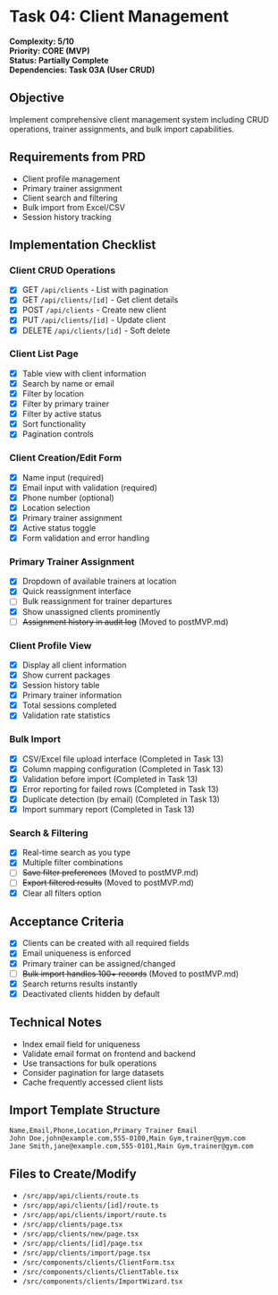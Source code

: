 # Task 04: Client Management

**Complexity: 5/10**  
**Priority: CORE (MVP)**  
**Status: Partially Complete**  
**Dependencies: Task 03A (User CRUD)**

## Objective
Implement comprehensive client management system including CRUD operations, trainer assignments, and bulk import capabilities.

## Requirements from PRD
- Client profile management
- Primary trainer assignment
- Client search and filtering
- Bulk import from Excel/CSV
- Session history tracking

## Implementation Checklist

### Client CRUD Operations
- [x] GET `/api/clients` - List with pagination
- [x] GET `/api/clients/[id]` - Get client details
- [x] POST `/api/clients` - Create new client
- [x] PUT `/api/clients/[id]` - Update client
- [x] DELETE `/api/clients/[id]` - Soft delete

### Client List Page
- [x] Table view with client information
- [x] Search by name or email
- [x] Filter by location
- [x] Filter by primary trainer
- [x] Filter by active status
- [x] Sort functionality
- [x] Pagination controls

### Client Creation/Edit Form
- [x] Name input (required)
- [x] Email input with validation (required)
- [x] Phone number (optional)
- [x] Location selection
- [x] Primary trainer assignment
- [x] Active status toggle
- [x] Form validation and error handling

### Primary Trainer Assignment
- [x] Dropdown of available trainers at location
- [x] Quick reassignment interface
- [ ] Bulk reassignment for trainer departures
- [x] Show unassigned clients prominently
- [ ] ~~Assignment history in audit log~~ (Moved to postMVP.md)

### Client Profile View
- [x] Display all client information
- [x] Show current packages
- [x] Session history table
- [x] Primary trainer information
- [x] Total sessions completed
- [x] Validation rate statistics

### Bulk Import
- [x] CSV/Excel file upload interface (Completed in Task 13)
- [x] Column mapping configuration  (Completed in Task 13)
- [x] Validation before import (Completed in Task 13)
- [x] Error reporting for failed rows (Completed in Task 13)
- [x] Duplicate detection (by email) (Completed in Task 13)
- [x] Import summary report (Completed in Task 13)

### Search & Filtering
- [x] Real-time search as you type
- [x] Multiple filter combinations
- [ ] ~~Save filter preferences~~ (Moved to postMVP.md)
- [ ] ~~Export filtered results~~ (Moved to postMVP.md)
- [x] Clear all filters option

## Acceptance Criteria
- [x] Clients can be created with all required fields
- [x] Email uniqueness is enforced
- [x] Primary trainer can be assigned/changed
- [ ] ~~Bulk import handles 100+ records~~ (Moved to postMVP.md)
- [x] Search returns results instantly
- [x] Deactivated clients hidden by default

## Technical Notes
- Index email field for uniqueness
- Validate email format on frontend and backend
- Use transactions for bulk operations
- Consider pagination for large datasets
- Cache frequently accessed client lists

## Import Template Structure
```csv
Name,Email,Phone,Location,Primary Trainer Email
John Doe,john@example.com,555-0100,Main Gym,trainer@gym.com
Jane Smith,jane@example.com,555-0101,Main Gym,trainer@gym.com
```

## Files to Create/Modify
- `/src/app/api/clients/route.ts`
- `/src/app/api/clients/[id]/route.ts`
- `/src/app/api/clients/import/route.ts`
- `/src/app/clients/page.tsx`
- `/src/app/clients/new/page.tsx`
- `/src/app/clients/[id]/page.tsx`
- `/src/app/clients/import/page.tsx`
- `/src/components/clients/ClientForm.tsx`
- `/src/components/clients/ClientTable.tsx`
- `/src/components/clients/ImportWizard.tsx`